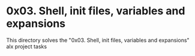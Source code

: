 # 0x03. Shell, init files, variables and expansions

This directory solves the "0x03. Shell, init files, variables and expansions" alx project tasks
